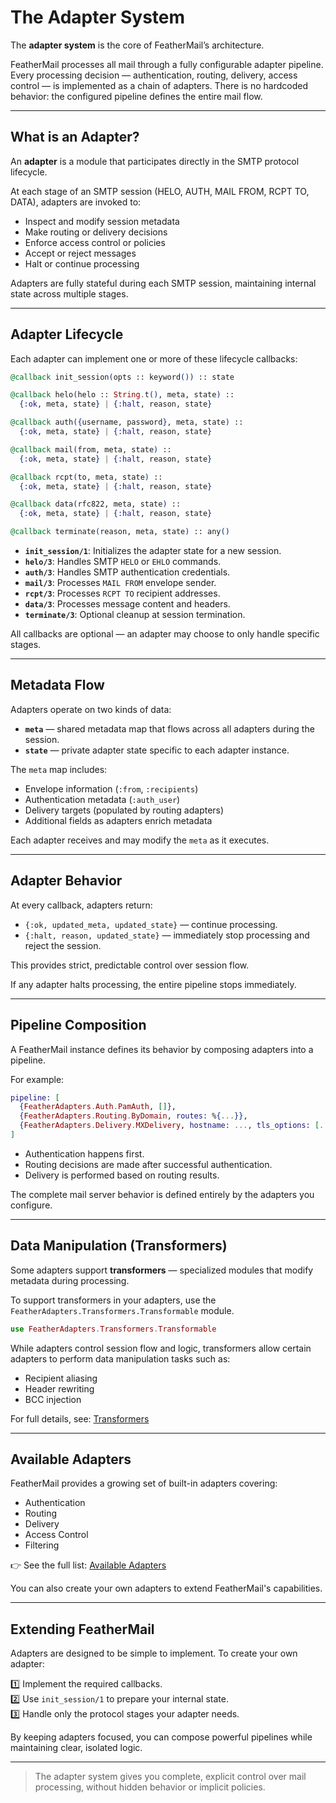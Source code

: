 # The Adapter System

The **adapter system** is the core of FeatherMail’s architecture.

FeatherMail processes all mail through a fully configurable adapter pipeline. Every processing decision — authentication, routing, delivery, access control — is implemented as a chain of adapters. There is no hardcoded behavior: the configured pipeline defines the entire mail flow.

---

## What is an Adapter?

An **adapter** is a module that participates directly in the SMTP protocol lifecycle.

At each stage of an SMTP session (HELO, AUTH, MAIL FROM, RCPT TO, DATA), adapters are invoked to:

- Inspect and modify session metadata
- Make routing or delivery decisions
- Enforce access control or policies
- Accept or reject messages
- Halt or continue processing

Adapters are fully stateful during each SMTP session, maintaining internal state across multiple stages.

---

## Adapter Lifecycle

Each adapter can implement one or more of these lifecycle callbacks:

```elixir
@callback init_session(opts :: keyword()) :: state

@callback helo(helo :: String.t(), meta, state) ::
  {:ok, meta, state} | {:halt, reason, state}

@callback auth({username, password}, meta, state) ::
  {:ok, meta, state} | {:halt, reason, state}

@callback mail(from, meta, state) ::
  {:ok, meta, state} | {:halt, reason, state}

@callback rcpt(to, meta, state) ::
  {:ok, meta, state} | {:halt, reason, state}

@callback data(rfc822, meta, state) ::
  {:ok, meta, state} | {:halt, reason, state}

@callback terminate(reason, meta, state) :: any()
```

- **`init_session/1`**: Initializes the adapter state for a new session.
- **`helo/3`**: Handles SMTP `HELO` or `EHLO` commands.
- **`auth/3`**: Handles SMTP authentication credentials.
- **`mail/3`**: Processes `MAIL FROM` envelope sender.
- **`rcpt/3`**: Processes `RCPT TO` recipient addresses.
- **`data/3`**: Processes message content and headers.
- **`terminate/3`**: Optional cleanup at session termination.

All callbacks are optional — an adapter may choose to only handle specific stages.

---

## Metadata Flow

Adapters operate on two kinds of data:

- **`meta`** — shared metadata map that flows across all adapters during the session.
- **`state`** — private adapter state specific to each adapter instance.

The `meta` map includes:

- Envelope information (`:from`, `:recipients`)
- Authentication metadata (`:auth_user`)
- Delivery targets (populated by routing adapters)
- Additional fields as adapters enrich metadata

Each adapter receives and may modify the `meta` as it executes.

---

## Adapter Behavior

At every callback, adapters return:

- `{:ok, updated_meta, updated_state}` — continue processing.
- `{:halt, reason, updated_state}` — immediately stop processing and reject the session.

This provides strict, predictable control over session flow.

If any adapter halts processing, the entire pipeline stops immediately.

---

## Pipeline Composition

A FeatherMail instance defines its behavior by composing adapters into a pipeline.

For example:

```elixir
pipeline: [
  {FeatherAdapters.Auth.PamAuth, []},
  {FeatherAdapters.Routing.ByDomain, routes: %{...}},
  {FeatherAdapters.Delivery.MXDelivery, hostname: ..., tls_options: [...]}
]
```

- Authentication happens first.
- Routing decisions are made after successful authentication.
- Delivery is performed based on routing results.

The complete mail server behavior is defined entirely by the adapters you configure.

---

## Data Manipulation (Transformers)

Some adapters support **transformers** — specialized modules that modify metadata during processing.

To support transformers in your adapters, use the `FeatherAdapters.Transformers.Transformable` module.

```elixir
use FeatherAdapters.Transformers.Transformable
```

While adapters control session flow and logic, transformers allow certain adapters to perform data manipulation tasks such as:

- Recipient aliasing
- Header rewriting
- BCC injection

For full details, see: [Transformers](transformers.html)

---

## Available Adapters

FeatherMail provides a growing set of built-in adapters covering:

- Authentication
- Routing
- Delivery
- Access Control
- Filtering

👉 See the full list: [Available Adapters](../adapters/)

You can also create your own adapters to extend FeatherMail's capabilities.

---

## Extending FeatherMail

Adapters are designed to be simple to implement. To create your own adapter:

1️⃣ Implement the required callbacks.  
2️⃣ Use `init_session/1` to prepare your internal state.  
3️⃣ Handle only the protocol stages your adapter needs.

By keeping adapters focused, you can compose powerful pipelines while maintaining clear, isolated logic.

---

> The adapter system gives you complete, explicit control over mail processing, without hidden behavior or implicit policies.
